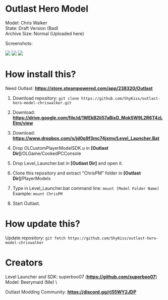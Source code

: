 # Outlast Hero Model

Model: Chris Walker \
State: Draft Version (Bad) \
Archive Size: Normal (Uploaded here)

Screenshots:

![](https://i.imgur.com/xZy2B3g.png)
![](https://i.imgur.com/CryLvYX.png)
![](https://i.imgur.com/vaemZyL.png)

# How install this?

Need Outlast: **https://store.steampowered.com/app/238320/Outlast**

1. Download repository: ``git clone https://github.com/ShyKiss/outlast-hero-model-chriswalker.git``

2. Download: **https://drive.google.com/file/d/1WEkB2Ii57aBixD_MokSW9L2R6T4zLEtm/view**

3. Download: **https://www.dropbox.com/s/jd0q9f3mc74jxmv/Level_Launcher.Bat**

4. Drop OLCustomPlayerModelSDK.u in **[Outlast Dir]**/OLGame/CookedPCConsole

5. Drop Level_Launcher.bat in **[Outlast Dir]** and open it.

6. Clone this repository and extract "ChrisPM" folder in **[Outlast Dir]**/PlayerModels

7. Type in Level_Launcher.bat command line: ``mount [Model Folder Name]`` \
   Example: ``mount ChrisPM``
   
8. Start Outlast.

# How update this?

Update repository: ``git fetch https://github.com/ShyKiss/outlast-hero-model-chriswalker``

# Creators

Level Launcher and SDK: superboo07 (**https://github.com/superboo07**) \
Model: Beerymaid (Me) \

Outlast Modding Community: **https://discord.gg/rj55WY2JDP**
